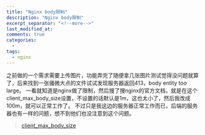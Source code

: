 ```yaml
---
title: "Nginx body限制"
description: "Nginx body限制"
excerpt_separator: "<!--more-->"
last_modified_at: 
comments: true
categories:
  -
tags:
  - nginx
---
```


之前做的一个需求需要上传图片，功能弄完了随便拿几张图片测试觉得没问题就算了，后来找到一张骚微大点的文件试试发现服务器返回413，body entity too large。
一看就知道是nginx做了限制，然后搜了搜nginx的官方文档，就是在这个client_max_body_size设置，不设置的话默认是1m，这也太小了，然后我改成100m，就可以正常工作了。
不过只是我这边的服务器正常工作而已，后端的服务器也有一样的问题，想不到他们也没注意到这个问题。

> <site><a target="_blank" href="http://nginx.org/en/docs/http/ngx_http_core_module.html#client_max_body_size">client_max_body_size</a></site>
